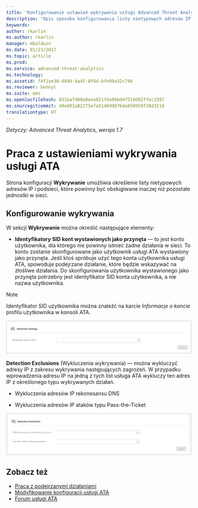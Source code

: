 ```yaml
---
title: "Konfigurowanie ustawień wykrywania usługi Advanced Threat Analytics | Dokumentacja firmy Microsoft"
description: "Opis sposobu konfigurowania listy nietypowych adresów IP i podsieci, które powinny być obsługiwane inaczej niż pozostałe jednostki w sieci."
keywords: 
author: rkarlin
ms.author: rkarlin
manager: mbaldwin
ms.date: 01/23/2017
ms.topic: article
ms.prod: 
ms.service: advanced-threat-analytics
ms.technology: 
ms.assetid: f4f2ae30-4849-4a4f-8f6d-bfe99a32c746
ms.reviewer: bennyl
ms.suite: ems
ms.openlocfilehash: 831bafd08e0eea821fda94bd4f519d92ffec3397
ms.sourcegitcommit: 49e892a82275efa5146998764e850959f20d3216
translationtype: HT
---
```

*Dotyczy: Advanced Threat Analytics, wersja 1.7*



# <a name="working-with-ata-detection-settings"></a>Praca z ustawieniami wykrywania usługi ATA
Strona konfiguracji **Wykrywanie** umożliwia określenie listy nietypowych adresów IP i podsieci, które powinny być obsługiwane inaczej niż pozostałe jednostki w sieci.

## <a name="setting-up-detection"></a>Konfigurowanie wykrywania
W sekcji **Wykrywanie** można określić następujące elementy:

-   **Identyfikatory SID kont wystawionych jako przynęta** — to jest konto użytkownika, dla którego nie powinny istnieć żadne działania w sieci. To konto zostanie skonfigurowane jako użytkownik usługi ATA wystawiony jako przynęta. Jeśli ktoś spróbuje użyć tego konta użytkownika usługi ATA, spowoduje podejrzane działanie, które będzie wskazywać na złośliwe działania. Do skonfigurowania użytkownika wystawionego jako przynęta potrzebny jest identyfikator SID konta użytkownika, a nie nazwa użytkownika.

>[!NOTE]
> Identyfikator SID użytkownika można znaleźć na karcie *Informacje o koncie* profilu użytkownika w konsoli ATA.


![Wystawianie konta jako przynęty w ustawieniach wykrywania usługi ATA](media/ata-detection-settings-honeytoken-1.7.png)


**Detection Exclusions** (Wykluczenia wykrywania) — można wykluczyć adresy IP z zakresu wykrywania następujących zagrożeń. W przypadku wprowadzenia adresu IP na jedną z tych list usługa ATA wykluczy ten adres IP z określonego typu wykrywanych działań.

-   Wykluczenia adresów IP rekonesansu DNS

-   Wykluczenia adresów IP ataków typu Pass-the-Ticket

![Wykluczenia w ustawieniach wykrywania usługi ATA](media/ata-detection-settings-exclusions-1.7.png)


## <a name="see-also"></a>Zobacz też
- [Praca z podejrzanymi działaniami](working-with-suspicious-activities.md)
- [Modyfikowanie konfiguracji usługi ATA](modifying-ata-configuration.md)
- [Forum usługi ATA](https://social.technet.microsoft.com/Forums/security/home?forum=mata)
